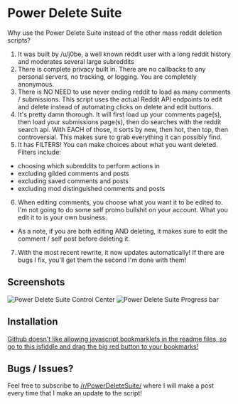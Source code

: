 # Power Delete Suite

 Why use the Power Delete Suite instead of the other mass reddit deletion scripts?

 1. It was built by /u/j0be, a well known reddit user with a long reddit history and moderates several large subreddits
 2. There is complete privacy built in. There are no callbacks to any personal servers, no tracking, or logging. You are completely anonymous.
 3. There is NO NEED to use never ending reddit to load as many comments / submissions. This script uses the actual Reddit API endpoints to edit and delete instead of automating clicks on delete and edit buttons. 
 4. It's pretty damn thorough. It will first load up your comments page(s), then load your submissions page(s), then do searches with the reddit search api. With EACH of those, it sorts by new, then hot, then top, then controversial. This makes sure to grab everything it can possibly find.
 5. It has FILTERS! You can make choices about what you want deleted. Filters include:
  * choosing which subreddits to perform actions in
  * excluding gilded comments and posts
  * excluding saved comments and posts
  * excluding mod distinguished comments and posts
 6. When editing comments, you choose what you want it to be edited to. I'm not going to do some self promo bullshit on your account. What you edit it to is your own business. 
  * As a note, if you are both editing AND deleting, it makes sure to edit the comment / self post before deleting it.
 7. With the most recent rewrite, it now updates automatically! If there are bugs I fix, you'll get them the second I'm done with them!

## Screenshots
 
 ![Power Delete Suite Control Center](http://i.imgur.com/B0siI0a.png)
 ![Power Delete Suite Progress bar](http://i.imgur.com/QxPzLqH.png)
 
## Installation 
 
 [Github doesn't like allowing javascript bookmarklets in the readme files, so go to this jsfiddle and drag the big red button to your bookmarks!](https://jsfiddle.net/93mycx7q/5/embedded/result/)
 
## Bugs / Issues?
 
Feel free to subscribe to [/r/PowerDeleteSuite/](https://www.reddit.com/r/PowerDeleteSuite/) where I will make a post every time that I make an update to the script!
 
